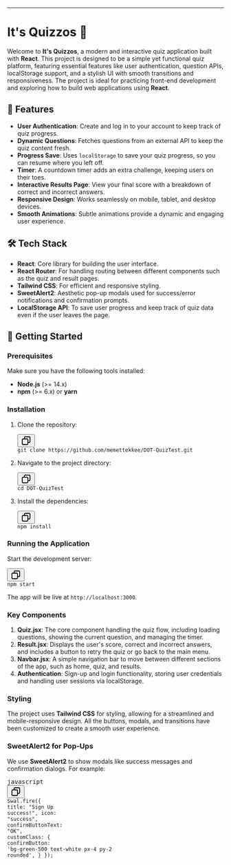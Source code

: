 <div class="w-full prose break-words markdown dark:prose-invert dark"><hr><h1>It's Quizzos 🎯</h1><p>Welcome to <strong>It's Quizzos</strong>, a modern and interactive quiz application built with <strong>React</strong>. This project is designed to be a simple yet functional quiz platform, featuring essential features like user authentication, question APIs, localStorage support, and a stylish UI with smooth transitions and responsiveness. The project is ideal for practicing front-end development and exploring how to build web applications using <strong>React</strong>.</p><h2>🌟 Features</h2><ul><li><strong>User Authentication</strong>: Create and log in to your account to keep track of quiz progress.</li><li><strong>Dynamic Questions</strong>: Fetches questions from an external API to keep the quiz content fresh.</li><li><strong>Progress Save</strong>: Uses <code>localStorage</code> to save your quiz progress, so you can resume where you left off.</li><li><strong>Timer</strong>: A countdown timer adds an extra challenge, keeping users on their toes.</li><li><strong>Interactive Results Page</strong>: View your final score with a breakdown of correct and incorrect answers.</li><li><strong>Responsive Design</strong>: Works seamlessly on mobile, tablet, and desktop devices.</li><li><strong>Smooth Animations</strong>: Subtle animations provide a dynamic and engaging user experience.</li></ul><h2>🛠️ Tech Stack</h2><ul><li><strong>React</strong>: Core library for building the user interface.</li><li><strong>React Router</strong>: For handling routing between different components such as the quiz and result pages.</li><li><strong>Tailwind CSS</strong>: For efficient and responsive styling.</li><li><strong>SweetAlert2</strong>: Aesthetic pop-up modals used for success/error notifications and confirmation prompts.</li><li><strong>LocalStorage API</strong>: To save user progress and keep track of quiz data even if the user leaves the page.</li></ul><h2>🚀 Getting Started</h2><h3>Prerequisites</h3><p>Make sure you have the following tools installed:</p><ul><li><strong>Node.js</strong> (&gt;= 14.x)</li><li><strong>npm</strong> (&gt;= 6.x) or <strong>yarn</strong></li></ul><h3>Installation</h3><ol><li><p>Clone the repository:</p><pre class="!overflow-visible"><div class="dark bg-gray-950 contain-inline-size rounded-md border-[0.5px] border-token-border-medium relative"><div class="flex items-center justify-between px-4 py-2 font-sans text-xs text-token-text-secondary bg-token-main-surface-secondary rounded-t-md h-9"></div><div class="sticky top-9 md:top-[5.75rem]"><div class="absolute bottom-0 flex items-center right-2 h-9"><div class="flex items-center px-2 font-sans text-xs rounded bg-token-main-surface-secondary text-token-text-secondary"><span class="" data-state="closed"><button class="flex items-center gap-1 py-1"><svg width="24" height="24" viewBox="0 0 24 24" fill="none" xmlns="http://www.w3.org/2000/svg" class="icon-sm"><path fill-rule="evenodd" clip-rule="evenodd" d="M7 5C7 3.34315 8.34315 2 10 2H19C20.6569 2 22 3.34315 22 5V14C22 15.6569 20.6569 17 19 17H17V19C17 20.6569 15.6569 22 14 22H5C3.34315 22 2 20.6569 2 19V10C2 8.34315 3.34315 7 5 7H7V5ZM9 7H14C15.6569 7 17 8.34315 17 10V15H19C19.5523 15 20 14.5523 20 14V5C20 4.44772 19.5523 4 19 4H10C9.44772 4 9 4.44772 9 5V7ZM5 9C4.44772 9 4 9.44772 4 10V19C4 19.5523 4.44772 20 5 20H14C14.5523 20 15 19.5523 15 19V10C15 9.44772 14.5523 9 14 9H5Z" fill="currentColor"></path></svg></button></span></div></div></div><div class="p-4 overflow-y-auto" dir="ltr"><code class="!whitespace-pre hljs language-bash">git <span class="hljs-built_in">clone</span> https://github.com/memettekkee/DOT-QuizTest.git
</code></div></div></pre></li><li><p>Navigate to the project directory:</p><pre class="!overflow-visible"><div class="dark bg-gray-950 contain-inline-size rounded-md border-[0.5px] border-token-border-medium relative"><div class="flex items-center justify-between px-4 py-2 font-sans text-xs text-token-text-secondary bg-token-main-surface-secondary rounded-t-md h-9"></div><div class="sticky top-9 md:top-[5.75rem]"><div class="absolute bottom-0 flex items-center right-2 h-9"><div class="flex items-center px-2 font-sans text-xs rounded bg-token-main-surface-secondary text-token-text-secondary"><span class="" data-state="closed"><button class="flex items-center gap-1 py-1"><svg width="24" height="24" viewBox="0 0 24 24" fill="none" xmlns="http://www.w3.org/2000/svg" class="icon-sm"><path fill-rule="evenodd" clip-rule="evenodd" d="M7 5C7 3.34315 8.34315 2 10 2H19C20.6569 2 22 3.34315 22 5V14C22 15.6569 20.6569 17 19 17H17V19C17 20.6569 15.6569 22 14 22H5C3.34315 22 2 20.6569 2 19V10C2 8.34315 3.34315 7 5 7H7V5ZM9 7H14C15.6569 7 17 8.34315 17 10V15H19C19.5523 15 20 14.5523 20 14V5C20 4.44772 19.5523 4 19 4H10C9.44772 4 9 4.44772 9 5V7ZM5 9C4.44772 9 4 9.44772 4 10V19C4 19.5523 4.44772 20 5 20H14C14.5523 20 15 19.5523 15 19V10C15 9.44772 14.5523 9 14 9H5Z" fill="currentColor"></path></svg></button></span></div></div></div><div class="p-4 overflow-y-auto" dir="ltr"><code class="!whitespace-pre hljs language-bash"><span class="hljs-built_in">cd</span> DOT-QuizTest
</code></div></div></pre></li><li><p>Install the dependencies:</p><pre class="!overflow-visible"><div class="dark bg-gray-950 contain-inline-size rounded-md border-[0.5px] border-token-border-medium relative"><div class="flex items-center justify-between px-4 py-2 font-sans text-xs text-token-text-secondary bg-token-main-surface-secondary rounded-t-md h-9"></div><div class="sticky top-9 md:top-[5.75rem]"><div class="absolute bottom-0 flex items-center right-2 h-9"><div class="flex items-center px-2 font-sans text-xs rounded bg-token-main-surface-secondary text-token-text-secondary"><span class="" data-state="closed"><button class="flex items-center gap-1 py-1"><svg width="24" height="24" viewBox="0 0 24 24" fill="none" xmlns="http://www.w3.org/2000/svg" class="icon-sm"><path fill-rule="evenodd" clip-rule="evenodd" d="M7 5C7 3.34315 8.34315 2 10 2H19C20.6569 2 22 3.34315 22 5V14C22 15.6569 20.6569 17 19 17H17V19C17 20.6569 15.6569 22 14 22H5C3.34315 22 2 20.6569 2 19V10C2 8.34315 3.34315 7 5 7H7V5ZM9 7H14C15.6569 7 17 8.34315 17 10V15H19C19.5523 15 20 14.5523 20 14V5C20 4.44772 19.5523 4 19 4H10C9.44772 4 9 4.44772 9 5V7ZM5 9C4.44772 9 4 9.44772 4 10V19C4 19.5523 4.44772 20 5 20H14C14.5523 20 15 19.5523 15 19V10C15 9.44772 14.5523 9 14 9H5Z" fill="currentColor"></path></svg></button></span></div></div></div><div class="p-4 overflow-y-auto" dir="ltr"><code class="!whitespace-pre hljs language-bash">npm install
</code></div></div></pre></li></ol><h3>Running the Application</h3><p>Start the development server:</p><pre class="!overflow-visible"><div class="dark bg-gray-950 contain-inline-size rounded-md border-[0.5px] border-token-border-medium relative"><div class="flex items-center justify-between px-4 py-2 font-sans text-xs text-token-text-secondary bg-token-main-surface-secondary rounded-t-md h-9"></div><div class="sticky top-9 md:top-[5.75rem]"><div class="absolute bottom-0 flex items-center right-2 h-9"><div class="flex items-center px-2 font-sans text-xs rounded bg-token-main-surface-secondary text-token-text-secondary"><span class="" data-state="closed"><button class="flex items-center gap-1 py-1"><svg width="24" height="24" viewBox="0 0 24 24" fill="none" xmlns="http://www.w3.org/2000/svg" class="icon-sm"><path fill-rule="evenodd" clip-rule="evenodd" d="M7 5C7 3.34315 8.34315 2 10 2H19C20.6569 2 22 3.34315 22 5V14C22 15.6569 20.6569 17 19 17H17V19C17 20.6569 15.6569 22 14 22H5C3.34315 22 2 20.6569 2 19V10C2 8.34315 3.34315 7 5 7H7V5ZM9 7H14C15.6569 7 17 8.34315 17 10V15H19C19.5523 15 20 14.5523 20 14V5C20 4.44772 19.5523 4 19 4H10C9.44772 4 9 4.44772 9 5V7ZM5 9C4.44772 9 4 9.44772 4 10V19C4 19.5523 4.44772 20 5 20H14C14.5523 20 15 19.5523 15 19V10C15 9.44772 14.5523 9 14 9H5Z" fill="currentColor"></path></svg></button></span></div></div></div><div class="p-4 overflow-y-auto" dir="ltr"><code class="!whitespace-pre hljs language-bash">npm start
</code></div></div></pre><p>The app will be live at <code>http://localhost:3000</code>.</p>

</code></div></div></pre><h3>Key Components</h3><ol><li><strong>Quiz.jsx</strong>: The core component handling the quiz flow, including loading questions, showing the current question, and managing the timer.</li><li><strong>Result.jsx</strong>: Displays the user's score, correct and incorrect answers, and includes a button to retry the quiz or go back to the main menu.</li><li><strong>Navbar.jsx</strong>: A simple navigation bar to move between different sections of the app, such as home, quiz, and results.</li><li><strong>Authentication</strong>: Sign-up and login functionality, storing user credentials and handling user sessions via localStorage.</li></ol><h3>Styling</h3><p>The project uses <strong>Tailwind CSS</strong> for styling, allowing for a streamlined and mobile-responsive design. All the buttons, modals, and transitions have been customized to create a smooth user experience.</p><h3>SweetAlert2 for Pop-Ups</h3><p>We use <strong>SweetAlert2</strong> to show modals like success messages and confirmation dialogs. For example:</p><pre class="!overflow-visible"><div class="dark bg-gray-950 contain-inline-size rounded-md border-[0.5px] border-token-border-medium relative"><div class="flex items-center justify-between px-4 py-2 font-sans text-xs text-token-text-secondary bg-token-main-surface-secondary rounded-t-md h-9">javascript</div><div class="sticky top-9 md:top-[5.75rem]"><div class="absolute bottom-0 flex items-center right-2 h-9"><div class="flex items-center px-2 font-sans text-xs rounded bg-token-main-surface-secondary text-token-text-secondary"><span class="" data-state="closed"><button class="flex items-center gap-1 py-1"><svg width="24" height="24" viewBox="0 0 24 24" fill="none" xmlns="http://www.w3.org/2000/svg" class="icon-sm"><path fill-rule="evenodd" clip-rule="evenodd" d="M7 5C7 3.34315 8.34315 2 10 2H19C20.6569 2 22 3.34315 22 5V14C22 15.6569 20.6569 17 19 17H17V19C17 20.6569 15.6569 22 14 22H5C3.34315 22 2 20.6569 2 19V10C2 8.34315 3.34315 7 5 7H7V5ZM9 7H14C15.6569 7 17 8.34315 17 10V15H19C19.5523 15 20 14.5523 20 14V5C20 4.44772 19.5523 4 19 4H10C9.44772 4 9 4.44772 9 5V7ZM5 9C4.44772 9 4 9.44772 4 10V19C4 19.5523 4.44772 20 5 20H14C14.5523 20 15 19.5523 15 19V10C15 9.44772 14.5523 9 14 9H5Z" fill="currentColor"></path></svg></button></span></div></div></div><div class="p-4 overflow-y-auto" dir="ltr"><code class="!whitespace-pre hljs language-javascript"><span class="hljs-title class_">Swal</span>.<span class="hljs-title function_">fire</span>({
    <span class="hljs-attr">title</span>: <span class="hljs-string">"Sign Up success!"</span>,
    <span class="hljs-attr">icon</span>: <span class="hljs-string">"success"</span>,
    <span class="hljs-attr">confirmButtonText</span>: <span class="hljs-string">"OK"</span>,
    <span class="hljs-attr">customClass</span>: {
        <span class="hljs-attr">confirmButton</span>: <span class="hljs-string">'bg-green-500 text-white px-4 py-2 rounded'</span>,
    }
});